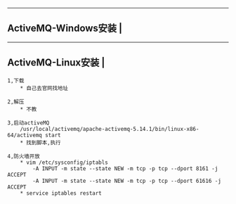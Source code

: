 -------------------------------
ActiveMQ-Windows安装			|
--------------------------------
	


-------------------------------
ActiveMQ-Linux安装				|
--------------------------------
	1,下载
		* 自己去官网找地址
	
	2,解压
		* 不教
	
	3,启动activeMQ
		/usr/local/activemq/apache-activemq-5.14.1/bin/linux-x86-64/activemq start
		* 找到脚本,执行
	
	4,防火墙开放
		* vim /etc/sysconfig/iptabls
			-A INPUT -m state --state NEW -m tcp -p tcp --dport 8161 -j  ACCEPT   
			-A INPUT -m state --state NEW -m tcp -p tcp --dport 61616 -j  ACCEPT  
		* service iptables restart




